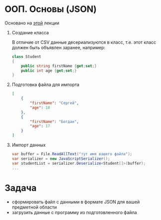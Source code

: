 # ООП. Основы (JSON)

Основано на [этой](./t5_file_types.md#вариант-попроще) лекции

1. Создание класса

    В отличие от CSV данные десериализуются в класс, т.е. этот класс должен быть объявлен заранее, например:

    ```cs
    class Student
    {
        public string firstName {get;set;}
        public int age {get;set;}
    }
    ```

2. Подготовка файла для импорта

    ```json
    [
        {
            "firstName": "Сергей", 
            "age": 18
        },
        {
            "firstName": "Богдан", 
            "age": 17
        }
    ]
    ```

3. Импорт данных

    ```cs
    var buffer = File.ReadAllText("тут имя вашего файла");
    var serializer = new JavaScriptSerializer();
    var studentList = serializer.Deserialize<Student[]>(buffer);
    ...
    ```

# Задача

* сформировать файл с данными в формате JSON для вашей предметной области
* загрузить данные с программу из подготовленного файла
